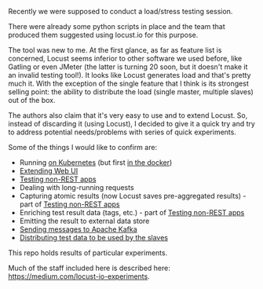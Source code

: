 Recently we were supposed to conduct a load/stress testing session. 

There were already some python scripts in place and the team that produced them suggested using locust.io for this purpose.

The tool was new to me. At the first glance, as far as feature list is concerned, Locust seems inferior to other software we used before, like Gatling or even JMeter (the latter is turning 20 soon, but it doesn't make it an invalid testing tool!). 
It looks like Locust generates load and that's pretty much it. With the exception of the single feature that 
I think is its strongest selling point: the ability to distribute the load (single master, multiple slaves) out of the box.

The authors also claim that it's very easy to use and to extend Locust. So, instead of discarding it (using Locust),
I decided to give it a quick try and try to address potential needs/problems with series of quick experiments.

Some of the things I would like to confirm are:
* Running [on Kubernetes](kubernetes/) (but first [in the docker](docker-image/))
* [Extending Web UI](extend-web-ui/)
* [Testing non-REST apps](enriching-results/)
* Dealing with long-running requests
* Capturing atomic results (now Locust saves pre-aggregated results) - part of [Testing non-REST apps](enriching-results/)
* Enriching test result data (tags, etc.) - part of [Testing non-REST apps](enriching-results/)
* Emitting the result to external data store
* [Sending messages to Apache Kafka](kafka-client/)
* [Distributing test data to be used by the slaves](./feeding-locusts)

This repo holds results of particular experiments.

Much of the staff included here is described here: https://medium.com/locust-io-experiments. 